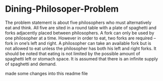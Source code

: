 # Dining-Philosoper-Problem
The problem statement is about five philosophers who must alternatively eat and think. All five are sited in a round table with a plate of spaghetti and forks adjacently placed between philosophers. A fork can only be used by one philosopher at a time. However in order to eat, two forks are required – fork in one’s left and right. A philosopher can take an available fork but is not allowed to eat unless the philosopher has both his left and right forks. It should be noted that eating is not limited by the possible amount of spaghetti left or stomach space. It is assumed that there is an infinite supply of spaghetti and demand.


made some changes into this readme file